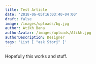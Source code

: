 ```yaml
---
title: Test Article
date: '2018-06-05T16:03:40-04:00'
draft: false
image: /images/uploads/bg.jpg
author: Atikh Bana
authorAvatar: /images/uploads/Atikh.jpg
authorDescription: Designer
tags: 'List [ "ask Storj" ]'
---
```

Hopefully this works and stuff.
